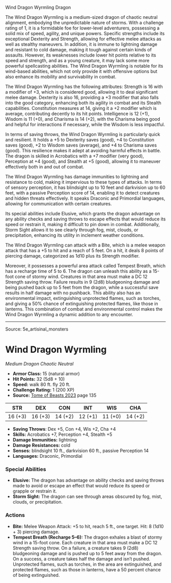 <MonsterName/>Wind Dragon Wyrmling</MonsterName>
<CreatureType/>Dragon</CreatureType>

<summary>The Wind Dragon Wyrmling is a medium-sized dragon of chaotic neutral alignment, embodying the unpredictable nature of storms. With a challenge rating of 1, it is a formidable foe for lower-level adventurers, possessing a solid mix of speed, agility, and unique powers. Specific strengths include its exceptional Dexterity and Strength, allowing for effective melee attacks as well as stealthy maneuvers. In addition, it is immune to lightning damage and resistant to cold damage, making it tough against certain kinds of assaults. However, its weaknesses include lower hit points relative to its speed and strength, and as a young creature, it may lack some more powerful spellcasting abilities. The Wind Dragon Wyrmling is notable for its wind-based abilities, which not only provide it with offensive options but also enhance its mobility and survivability in combat.</summary>

<detail>

The Wind Dragon Wyrmling has the following attributes: Strength is 16 with a modifier of +3, which is considered good, allowing it to deal significant melee damage. Dexterity is also 16, providing a +3 modifier that also falls into the good category, enhancing both its agility in combat and its Stealth capabilities. Constitution measures at 14, giving it a +2 modifier which is average, contributing decently to its hit points. Intelligence is 12 (+1), Wisdom is 11 (+0), and Charisma is 14 (+2), with the Charisma being good and helpful for interactions if necessary, while the Wisdom is less impactful.

In terms of saving throws, the Wind Dragon Wyrmling is particularly quick and resilient. It holds a +5 to Dexterity saves (good), +4 to Constitution saves (good), +2 to Wisdom saves (average), and +4 to Charisma saves (good). This resilience makes it adept at avoiding harmful effects in battle. The dragon is skilled in Acrobatics with a +7 modifier (very good), Perception at +4 (good), and Stealth at +5 (good), allowing it to maneuver effectively both in and out of combat.

The Wind Dragon Wyrmling has damage immunities to lightning and resistance to cold, making it impervious to these types of attacks. In terms of sensory perception, it has blindsight up to 10 feet and darkvision up to 60 feet, with a passive Perception score of 14, enabling it to detect creatures and hidden threats effectively. It speaks Draconic and Primordial languages, allowing for communication with certain creatures.

Its special abilities include Elusive, which grants the dragon advantage on any ability checks and saving throws to escape effects that would reduce its speed or restrain it, making it difficult to pin down in combat. Additionally, Storm Sight allows it to see clearly through fog, mist, clouds, or precipitation, enhancing its utility in inclement weather conditions.

The Wind Dragon Wyrmling can attack with a Bite, which is a melee weapon attack that has a +5 to hit and a reach of 5 feet. On a hit, it deals 8 points of piercing damage, categorized as 1d10 plus its Strength modifier. 

Moreover, it possesses a powerful area attack called Tempest Breath, which has a recharge time of 5 to 6. The dragon can unleash this ability as a 15-foot cone of stormy wind. Creatures in that area must make a DC 12 Strength saving throw. Failure results in 9 (2d8) bludgeoning damage and being pushed back up to 5 feet from the dragon, while a successful save results in half damage with no pushback. This ability also has an environmental impact, extinguishing unprotected flames, such as torches, and giving a 50% chance of extinguishing protected flames, like those in lanterns. This combination of combat and environmental control makes the Wind Dragon Wyrmling a dynamic addition to any encounter.</detail>



---

Source: 5e_artisinal_monsters

# Wind Dragon Wyrmling

*Medium* *Dragon* *Chaotic Neutral*

- **Armor Class:** 15 (natural armor)
- **Hit Points:** 32 (5d8 + 10)
- **Speed:** walk 80 ft. fly 20 ft.
- **Challenge Rating:** 1 (200 XP)
- **Source:** [Tome of Beasts 2023](https://koboldpress.com/kpstore/product/tome-of-beasts-1-2023-edition/) page 135

| STR | DEX | CON | INT | WIS | CHA |
| --- | --- | --- | --- | --- | --- |
| 16 (+3) | 16 (+3) | 14 (+2) | 12 (+1) | 11 (+0) | 14 (+2) |

- **Saving Throws**: Dex +5, Con +4, Wis +2, Cha +4
- **Skills:** Acrobatics +7, Perception +4, Stealth +5
- **Damage Immunities:** lightning
- **Damage Resistances:** cold
- **Senses:** blindsight 10 ft., darkvision 60 ft., passive Perception 14
- **Languages:** Draconic, Primordial

### Special Abilities

- **Elusive:** The dragon has advantage on ability checks and saving throws made to avoid or escape an effect that would reduce its speed or grapple or restrain it.
- **Storm Sight:** The dragon can see through areas obscured by fog, mist, clouds, or precipitation.

### Actions

- **Bite:** Melee Weapon Attack: +5 to hit, reach 5 ft., one target. Hit: 8 (1d10 + 3) piercing damage.
- **Tempest Breath (Recharge 5–6):** The dragon exhales a blast of stormy wind in a 15-foot cone. Each creature in that area must make a DC 12 Strength saving throw. On a failure, a creature takes 9 (2d8) bludgeoning damage and is pushed up to 5 feet away from the dragon. On a success, a creature takes half the damage and isn’t pushed. Unprotected flames, such as torches, in the area are extinguished, and protected flames, such as those in lanterns, have a 50 percent chance of being extinguished.


